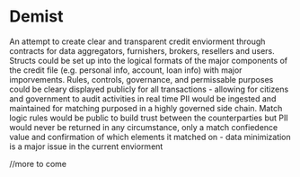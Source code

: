 # Demist
<Project is for _eductaional_ purposes only> 
An attempt to create clear and transparent credit enviorment through contracts for data aggregators, furnishers, brokers, resellers and users. 
Structs could be set up into the logical formats of the major components of the credit file (e.g. personal info, account, loan info) with major imporvements. 
Rules, controls, governance, and permissable purposes could be cleary displayed publicly for all transactions - allowing for citizens and government to audit activities in real time
PII would be ingested and maintained for matching purposed in a highly governed side chain.
Match logic rules would be public to build trust between the counterparties but PII would never be returned in any circumstance, only a match confiedence value and confirmation of which elements it matched on - data minimization is a major issue in the current enviorment

//more to come

